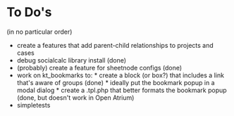 To Do's
=======
(in no particular order)

* create a features that add parent-child relationships to projects and cases
* debug socialcalc library install (done)
* (probably) create a feature for sheetnode configs (done)
* work on kt_bookmarks to:
        * create a block (or box?) that includes a link that's aware of groups (done)
        * ideally put the bookmark popup in a modal dialog
        * create a .tpl.php that better formats the bookmark popup (done, but doesn't work in Open Atrium)
* simpletests

